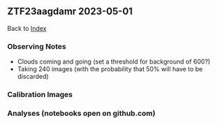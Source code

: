 ## ZTF23aagdamr 2023-05-01

Back to [Index](../index.html)

### Observing Notes

* Clouds coming and going (set a threshold for background of 600?)
* Taking 240 images (with the probability that 50% will have to be discarded)

### Calibration Images

### Analyses (notebooks open on github.com)
